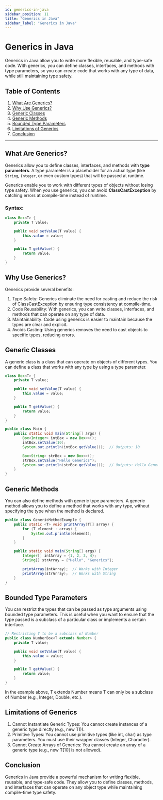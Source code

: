 ```yaml
---
id: generics-in-java
sidebar_position: 11
title: "Generics in Java"
sidebar_label: "Generics in Java"
---
```



# Generics in Java

Generics in Java allow you to write more flexible, reusable, and type-safe code. With generics, you can define classes, interfaces, and methods with type parameters, so you can create code that works with any type of data, while still maintaining type safety.

## Table of Contents
1. [What Are Generics?](#what-are-generics)
2. [Why Use Generics?](#why-use-generics)
3. [Generic Classes](#generic-classes)
4. [Generic Methods](#generic-methods)
5. [Bounded Type Parameters](#bounded-type-parameters)
6. [Limitations of Generics](#limitations-of-generics)
7. [Conclusion](#conclusion)

---

## What Are Generics?

Generics allow you to define classes, interfaces, and methods with **type parameters**. A type parameter is a placeholder for an actual type (like `String`, `Integer`, or even custom types) that will be passed at runtime.

Generics enable you to work with different types of objects without losing type safety. When you use generics, you can avoid **ClassCastException** by catching errors at compile-time instead of runtime.

### Syntax:
```java
class Box<T> {
    private T value;

    public void setValue(T value) {
        this.value = value;
    }

    public T getValue() {
        return value;
    }
}
```

## Why Use Generics?
Generics provide several benefits:

1. Type Safety: Generics eliminate the need for casting and reduce the risk of ClassCastException by ensuring type consistency at compile-time.
2. Code Reusability: With generics, you can write classes, interfaces, and methods that can operate on any type of data.
3. Maintainability: Code using generics is easier to maintain because the types are clear and explicit.
4. Avoids Casting: Using generics removes the need to cast objects to specific types, reducing errors.

## Generic Classes
A generic class is a class that can operate on objects of different types. You can define a class that works with any type by using a type parameter.

```java
class Box<T> {
    private T value;

    public void setValue(T value) {
        this.value = value;
    }

    public T getValue() {
        return value;
    }
}

public class Main {
    public static void main(String[] args) {
        Box<Integer> intBox = new Box<>();
        intBox.setValue(10);
        System.out.println(intBox.getValue());  // Outputs: 10

        Box<String> strBox = new Box<>();
        strBox.setValue("Hello Generics");
        System.out.println(strBox.getValue());  // Outputs: Hello Generics
    }
}

```

## Generic Methods
You can also define methods with generic type parameters. A generic method allows you to define a method that works with any type, without specifying the type when the method is declared.

```java
public class GenericMethodExample {
    public static <T> void printArray(T[] array) {
        for (T element : array) {
            System.out.println(element);
        }
    }

    public static void main(String[] args) {
        Integer[] intArray = {1, 2, 3, 4};
        String[] strArray = {"Hello", "Generics"};

        printArray(intArray);  // Works with Integer
        printArray(strArray);  // Works with String
    }
}

```

## Bounded Type Parameters
You can restrict the types that can be passed as type arguments using bounded type parameters. This is useful when you want to ensure that the type passed is a subclass of a particular class or implements a certain interface.

```java
// Restricting T to be a subclass of Number
public class NumberBox<T extends Number> {
    private T value;

    public void setValue(T value) {
        this.value = value;
    }

    public T getValue() {
        return value;
    }
}

```
In the example above, T extends Number means T can only be a subclass of Number (e.g., Integer, Double, etc.).

## Limitations of Generics

1. Cannot Instantiate Generic Types: You cannot create instances of a generic type directly (e.g., new T()).
2. Primitive Types: You cannot use primitive types (like int, char) as type parameters. You must use their wrapper classes (Integer, Character).
3. Cannot Create Arrays of Generics: You cannot create an array of a generic type (e.g., new T[10] is not allowed).

## Conclusion
Generics in Java provide a powerful mechanism for writing flexible, reusable, and type-safe code. They allow you to define classes, methods, and interfaces that can operate on any object type while maintaining compile-time type safety.
